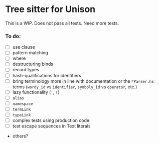# Tree sitter for Unison

This is a WIP. Does not pass all tests. Need more tests.

### To do:
- [ ] use clause
- [ ] pattern matching
- [ ] where
- [ ] destructuring binds
- [ ] record types
- [ ] hash-qualifications for identifiers
- [ ] bring terminology more in line with documentation or the `*Parser.hs` terms (`wordy_id` vs `identifier`, `symboly_id` vs `operator`, etc.)
- [ ] lazy functionality (`'`, `!`)
- [ ] `alias`
- [ ] `namespace`
- [ ] `termLink`
- [ ] `typeLink`
- [ ] complex tests using production code
- [ ] test escape sequences in Text literals
- others?